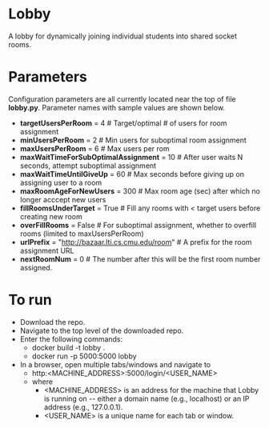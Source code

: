# Lobby

A lobby for dynamically joining individual students into shared socket rooms. 

# Parameters
Configuration parameters are all currently located near the top of file **lobby.py**. Parameter names with sample values are shown below.

- **targetUsersPerRoom** = 4 # Target/optimal # of users for room assignment
- **minUsersPerRoom** = 2 # Min users for suboptimal room assignment
- **maxUsersPerRoom** = 6 # Max users per rom 
- **maxWaitTimeForSubOptimalAssignment** = 10 # After user waits N seconds, attempt suboptimal assignment
- **maxWaitTimeUntilGiveUp** = 60 # Max seconds before giving up on assigning user to a room
- **maxRoomAgeForNewUsers** = 300 # Max room age (sec) after which no longer acccept new users
- **fillRoomsUnderTarget** = True # Fill any rooms with < target users before creating new room 
- **overFillRooms** = False # For suboptimal assignment, whether to overfill rooms (limited to maxUsersPerRoom)
- **urlPrefix** = "http://bazaar.lti.cs.cmu.edu/room" # A prefix for the room assignment URL
- **nextRoomNum** = 0 # The number after this will be the first room number assigned.

# To run

- Download the repo.
- Navigate to the top level of the downloaded repo.
- Enter the following commands:
  - docker build -t lobby . 
  - docker run -p 5000:5000 lobby
- In a browser, open multiple tabs/windows and navigate to
  - http:<MACHINE_ADDRESS>:5000/login/<USER_NAME>
  - where
    - <MACHINE_ADDRESS> is an address for the machine that Lobby is running on -- either a domain name (e.g., localhost) or an IP address (e.g., 127.0.0.1).
    - <USER_NAME> is a unique name for each tab or window.